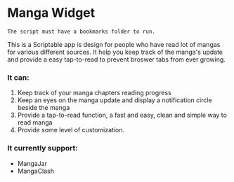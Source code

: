 # Manga Widget

`The script must have a bookmarks folder to run.`

This is a Scriptable app is design for people who have read lot of mangas for various different sources. It help you keep track of the manga's update and provide a easy tap-to-read to prevent broswer tabs from ever growing.

### It can:

1. Keep track of your manga chapters reading progress
2. Keep an eyes on the manga update and display a notification circle beside the manga
3. Provide a tap-to-read function, a fast and easy, clean and simple way to read manga
4. Provide some level of customization.

### It currently support:

- MangaJar
- MangaClash
